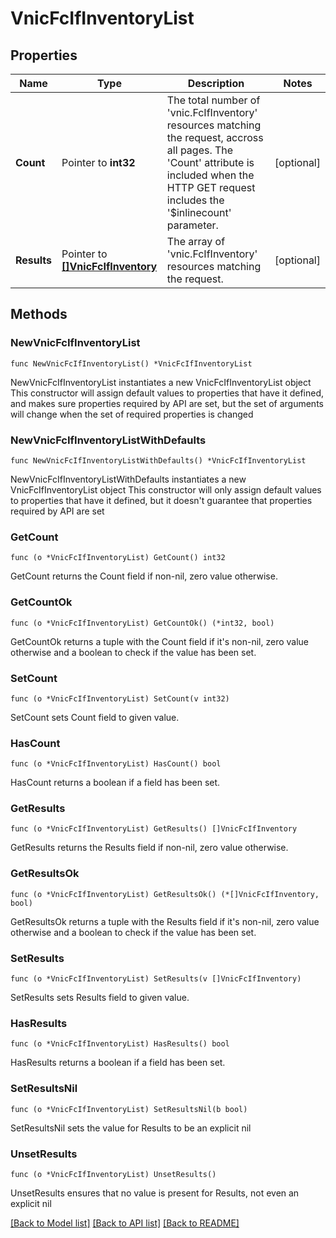 # VnicFcIfInventoryList

## Properties

Name | Type | Description | Notes
------------ | ------------- | ------------- | -------------
**Count** | Pointer to **int32** | The total number of &#39;vnic.FcIfInventory&#39; resources matching the request, accross all pages. The &#39;Count&#39; attribute is included when the HTTP GET request includes the &#39;$inlinecount&#39; parameter. | [optional] 
**Results** | Pointer to [**[]VnicFcIfInventory**](VnicFcIfInventory.md) | The array of &#39;vnic.FcIfInventory&#39; resources matching the request. | [optional] 

## Methods

### NewVnicFcIfInventoryList

`func NewVnicFcIfInventoryList() *VnicFcIfInventoryList`

NewVnicFcIfInventoryList instantiates a new VnicFcIfInventoryList object
This constructor will assign default values to properties that have it defined,
and makes sure properties required by API are set, but the set of arguments
will change when the set of required properties is changed

### NewVnicFcIfInventoryListWithDefaults

`func NewVnicFcIfInventoryListWithDefaults() *VnicFcIfInventoryList`

NewVnicFcIfInventoryListWithDefaults instantiates a new VnicFcIfInventoryList object
This constructor will only assign default values to properties that have it defined,
but it doesn't guarantee that properties required by API are set

### GetCount

`func (o *VnicFcIfInventoryList) GetCount() int32`

GetCount returns the Count field if non-nil, zero value otherwise.

### GetCountOk

`func (o *VnicFcIfInventoryList) GetCountOk() (*int32, bool)`

GetCountOk returns a tuple with the Count field if it's non-nil, zero value otherwise
and a boolean to check if the value has been set.

### SetCount

`func (o *VnicFcIfInventoryList) SetCount(v int32)`

SetCount sets Count field to given value.

### HasCount

`func (o *VnicFcIfInventoryList) HasCount() bool`

HasCount returns a boolean if a field has been set.

### GetResults

`func (o *VnicFcIfInventoryList) GetResults() []VnicFcIfInventory`

GetResults returns the Results field if non-nil, zero value otherwise.

### GetResultsOk

`func (o *VnicFcIfInventoryList) GetResultsOk() (*[]VnicFcIfInventory, bool)`

GetResultsOk returns a tuple with the Results field if it's non-nil, zero value otherwise
and a boolean to check if the value has been set.

### SetResults

`func (o *VnicFcIfInventoryList) SetResults(v []VnicFcIfInventory)`

SetResults sets Results field to given value.

### HasResults

`func (o *VnicFcIfInventoryList) HasResults() bool`

HasResults returns a boolean if a field has been set.

### SetResultsNil

`func (o *VnicFcIfInventoryList) SetResultsNil(b bool)`

 SetResultsNil sets the value for Results to be an explicit nil

### UnsetResults
`func (o *VnicFcIfInventoryList) UnsetResults()`

UnsetResults ensures that no value is present for Results, not even an explicit nil

[[Back to Model list]](../README.md#documentation-for-models) [[Back to API list]](../README.md#documentation-for-api-endpoints) [[Back to README]](../README.md)


